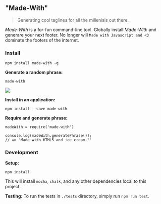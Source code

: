 ## "Made-With"
>Generating cool taglines for all the millenials out there.

_Made-With_ is a for-fun command-line tool. Globally install _Made-With_ and generare your next footer. No longer will `Made with Javascript and <3` dominate the footers of the internet.

### Install

`npm install made-with -g`

**Generate a random phrase:**

`made-with`

![](https://cloud.githubusercontent.com/assets/12987958/13902542/85e34662-ee22-11e5-8c3c-b49b27973d64.png)

**Install in an application:**

`npm install --save made-with`


**Require and generate phrase:**

```
madeWith = require('made-with')

console.log(madeWith.generatePhrase());
// => "Made with HTML5 and ice cream.""
```

### Development

**Setup:**

`npm install`

This will install `mocha`, `chalk`, and any other dependencies local to this project.

**Testing:**
To run the tests in `./tests` directory, simply run `npm run test`.

